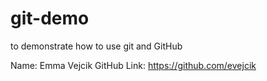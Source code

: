 # git-demo
to demonstrate how to use git and GitHub

Name: Emma Vejcik
GitHub Link: https://github.com/evejcik
